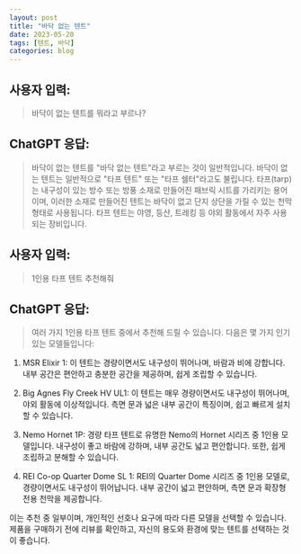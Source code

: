 ```yaml
---
layout: post
title: "바닥 없는 텐트"
date: 2023-05-20
tags: [텐트, 바닥]
categories: blog
---
```


## 사용자 입력:
> 바닥이 없는 텐트를 뭐라고 부르나?

## ChatGPT 응답:
> 바닥이 없는 텐트를 "바닥 없는 텐트"라고 부르는 것이 일반적입니다. 바닥이 없는 텐트는 일반적으로 "타프 텐트" 또는 "타프 쉘터"라고도 불립니다. 타프(tarp)는 내구성이 있는 방수 또는 방풍 소재로 만들어진 패브릭 시트를 가리키는 용어이며, 이러한 소재로 만들어진 텐트는 바닥이 없고 단지 상단을 가릴 수 있는 천막 형태로 사용됩니다. 타프 텐트는 야영, 등산, 트레킹 등 야외 활동에서 자주 사용되는 장비입니다.

## 사용자 입력:
> 1인용 타프 텐트 추천해줘

## ChatGPT 응답:
> 여러 가지 1인용 타프 텐트 중에서 추천해 드릴 수 있습니다. 다음은 몇 가지 인기 있는 모델들입니다:

1. MSR Elixir 1: 이 텐트는 경량이면서도 내구성이 뛰어나며, 바람과 비에 강합니다. 내부 공간은 편안하고 충분한 공간을 제공하며, 쉽게 조립할 수 있습니다.

2. Big Agnes Fly Creek HV UL1: 이 텐트는 매우 경량이면서도 내구성이 뛰어나며, 야외 활동에 이상적입니다. 측면 문과 넓은 내부 공간이 특징이며, 쉽고 빠르게 설치할 수 있습니다.

3. Nemo Hornet 1P: 경량 타프 텐트로 유명한 Nemo의 Hornet 시리즈 중 1인용 모델입니다. 내구성이 좋고 바람에 강하며, 내부 공간도 넓고 편안합니다. 또한, 쉽게 조립하고 분해할 수 있습니다.

4. REI Co-op Quarter Dome SL 1: REI의 Quarter Dome 시리즈 중 1인용 모델로, 경량이면서도 내구성이 뛰어납니다. 내부 공간이 넓고 편안하며, 측면 문과 확장형 전용 천막을 제공합니다.

이는 추천 중 일부이며, 개인적인 선호나 요구에 따라 다른 모델을 선택할 수 있습니다. 제품을 구매하기 전에 리뷰를 확인하고, 자신의 용도와 환경에 맞는 텐트를 선택하는 것이 좋습니다.

